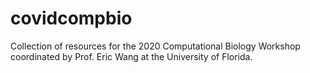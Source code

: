 # covidcompbio
Collection of resources for the 2020 Computational Biology Workshop coordinated by Prof. Eric Wang at the University of Florida.
